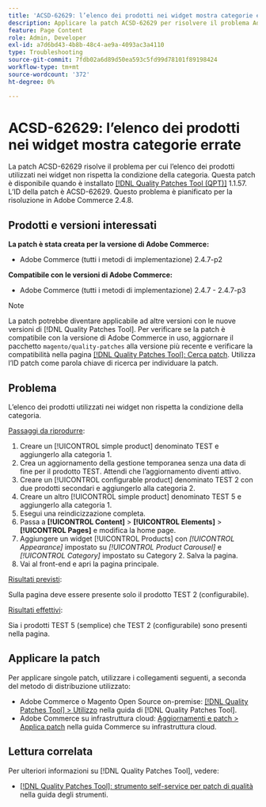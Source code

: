 ```yaml
---
title: 'ACSD-62629: l’elenco dei prodotti nei widget mostra categorie errate'
description: Applicare la patch ACSD-62629 per risolvere il problema Adobe Commerce, se un elenco di prodotti utilizzato nei widget non rispetta la condizione della categoria.
feature: Page Content
role: Admin, Developer
exl-id: a7d6bd43-4b8b-48c4-ae9a-4093ac3a4110
type: Troubleshooting
source-git-commit: 7fdb02a6d89d50ea593c5fd99d78101f89198424
workflow-type: tm+mt
source-wordcount: '372'
ht-degree: 0%

---
```


# ACSD-62629: l’elenco dei prodotti nei widget mostra categorie errate

La patch ACSD-62629 risolve il problema per cui l’elenco dei prodotti utilizzati nei widget non rispetta la condizione della categoria. Questa patch è disponibile quando è installato [[!DNL Quality Patches Tool (QPT)]](/help/tools/quality-patches-tool/quality-patches-tool-to-self-serve-quality-patches.md) 1.1.57. L’ID della patch è ACSD-62629. Questo problema è pianificato per la risoluzione in Adobe Commerce 2.4.8.

## Prodotti e versioni interessati

**La patch è stata creata per la versione di Adobe Commerce:**

* Adobe Commerce (tutti i metodi di implementazione) 2.4.7-p2

**Compatibile con le versioni di Adobe Commerce:**

* Adobe Commerce (tutti i metodi di implementazione) 2.4.7 - 2.4.7-p3

>[!NOTE]
>
>La patch potrebbe diventare applicabile ad altre versioni con le nuove versioni di [!DNL Quality Patches Tool]. Per verificare se la patch è compatibile con la versione di Adobe Commerce in uso, aggiornare il pacchetto `magento/quality-patches` alla versione più recente e verificare la compatibilità nella pagina [[!DNL Quality Patches Tool]: Cerca patch](https://experienceleague.adobe.com/tools/commerce-quality-patches/index.html). Utilizza l’ID patch come parola chiave di ricerca per individuare la patch.

## Problema

L’elenco dei prodotti utilizzati nei widget non rispetta la condizione della categoria.

<u>Passaggi da riprodurre</u>:

1. Creare un [!UICONTROL simple product] denominato TEST e aggiungerlo alla categoria 1.
1. Crea un aggiornamento della gestione temporanea senza una data di fine per il prodotto TEST. Attendi che l’aggiornamento diventi attivo.
1. Creare un [!UICONTROL configurable product] denominato TEST 2 con due prodotti secondari e aggiungerlo alla categoria 2.
1. Creare un altro [!UICONTROL simple product] denominato TEST 5 e aggiungerlo alla categoria 1.
1. Esegui una reindicizzazione completa.
1. Passa a **[!UICONTROL Content]** > **[!UICONTROL Elements]** > **[!UICONTROL Pages]** e modifica la home page.
1. Aggiungere un widget [!UICONTROL Products] con *[!UICONTROL Appearance]* impostato su *[!UICONTROL Product Carousel]* e *[!UICONTROL Category]* impostato su Category 2. Salva la pagina.
1. Vai al front-end e apri la pagina principale.

<u>Risultati previsti</u>:

Sulla pagina deve essere presente solo il prodotto TEST 2 (configurabile).

<u>Risultati effettivi</u>:

Sia i prodotti TEST 5 (semplice) che TEST 2 (configurabile) sono presenti nella pagina.

## Applicare la patch

Per applicare singole patch, utilizzare i collegamenti seguenti, a seconda del metodo di distribuzione utilizzato:

* Adobe Commerce o Magento Open Source on-premise: [[!DNL Quality Patches Tool] > Utilizzo](/help/tools/quality-patches-tool/usage.md) nella guida di [!DNL Quality Patches Tool].
* Adobe Commerce su infrastruttura cloud: [Aggiornamenti e patch > Applica patch](https://experienceleague.adobe.com/docs/commerce-cloud-service/user-guide/develop/upgrade/apply-patches.html) nella guida Commerce su infrastruttura cloud.


## Lettura correlata

Per ulteriori informazioni su [!DNL Quality Patches Tool], vedere:

* [[!DNL Quality Patches Tool]: strumento self-service per patch di qualità](/help/tools/quality-patches-tool/quality-patches-tool-to-self-serve-quality-patches.md) nella guida degli strumenti.
